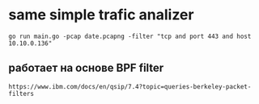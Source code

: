 
# same simple trafic analizer
```
go run main.go -pcap date.pcapng -filter "tcp and port 443 and host 10.10.0.136"
```

## работает на основе BPF filter
```
https://www.ibm.com/docs/en/qsip/7.4?topic=queries-berkeley-packet-filters
```
